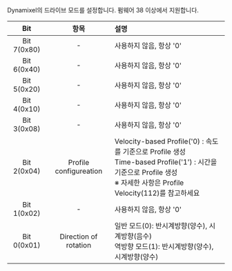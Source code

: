 Dynamixel의 드라이브 모드를 설정합니다. 펌웨어 38 이상에서 지원합니다.

| Bit         | 항목                   | 설명                                                                                                                                                                           |
|:-----------:|:----------------------:|:-------------------------------------------------------------------------------------------------------------------------------------------------------------------------------|
| Bit 7(0x80) | -                      | 사용하지 않음, 항상 '0'                                                                                                                                                        |
| Bit 6(0x40) | -                      | 사용하지 않음, 항상 '0'                                                                                                                                                        |
| Bit 5(0x20) | -                      | 사용하지 않음, 항상 '0'                                                                                                                                                        |
| Bit 4(0x10) | -                      | 사용하지 않음, 항상 '0'                                                                                                                                                        |
| Bit 3(0x08) | -                      | 사용하지 않음, 항상 '0'                                                                                                                                                        |
| Bit 2(0x04) | Profile configureation | Velocity-based Profile('0) : 속도를 기준으로 Profile 생성<br />Time-based Profile('1') : 시간을 기준으로 Profile 생성<br />※ 자세한 사항은 Profile Velocity(112)를 참고하세요 |
| Bit 1(0x02) | -                      | 사용하지 않음, 항상 '0'                                                                                                                                                        |
| Bit 0(0x01) | Direction of rotation  | 일반 모드(0): 반시계방향(양수), 시계방향(음수)<br />역방향 모드(1): 반시계방향(양수), 시계방향(양수)                                                                           |
